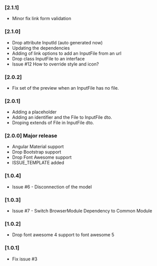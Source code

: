 ### [2.1.1]
- Minor fix link form validation

### [2.1.0]
- Drop attribute InputId (auto generated now)
- Updating the dependencies
- Adding of link options to add an InputFile from an url 
- Drop class InputFile to an interface
- Issue #12 How to override style and icon?

### [2.0.2]
- Fix set of the preview when an InputFile has no file.

### [2.0.1]
- Adding a placeholder
- Adding an identifier and the File to InputFile dto.
- Droping extends of File in InputFile dto.

### [2.0.0] Major release
- Angular Material support
- Drop Bootstrap support
- Drop Font Awesome support
- ISSUE_TEMPLATE added

### [1.0.4]
- Issue #6 - Disconnection of the model
### [1.0.3]
- Issue #7 - Switch BrowserModule Dependency to Common Module
### [1.0.2]
- Drop font awesome 4 support to font awesome 5
### [1.0.1] 
- Fix issue #3